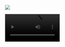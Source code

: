 ![](https://www.youtube.com/live/i5wK7_E9SWo?si=gmNouWdRSCbQ-BBY)

<video src='https://link.storjshare.io/s/jx4bcplibehqeax7togzohw4mqsq/buckett%2FHyperverge_CV.mp4' width=180/>

https://link.storjshare.io/s/jx4bcplibehqeax7togzohw4mqsq/buckett%2FHyperverge_CV.mp4

<div style="position:relative; width:100%; height:0px; padding-bottom:178.218%"><iframe allow="fullscreen" allowfullscreen height="100%" src="https://streamable.com/e/4owaqq?nocontrols=1" width="100%" style="border:none; width:100%; height:100%; position:absolute; left:0px; top:0px; overflow:hidden;"></iframe></div>

https://streamable.com/4owaqq

<iframe width="1280" height="720" src="https://www.youtube.com/embed/i5wK7_E9SWo" title="🔴 Building Your First Extension in VS Code" frameborder="0" allow="accelerometer; autoplay; clipboard-write; encrypted-media; gyroscope; picture-in-picture; web-share" allowfullscreen></iframe>

- [ ] **Programming Languages:**
  - [x] C# ![C#](https://img.shields.io/badge/c%23-8A2BE2?logo=csharp)
  - [x] C++ ![C++](https://img.shields.io/badge/c++-%2300599C.svg?style=flat&logo=c%2B%2B&logoColor=white)
  - [x] C ![C](https://img.shields.io/badge/c-%2300599C.svg?style=flat&logo=c&logoColor=white)
  - [ ] Java  ![Java](https://custom-icon-badges.demolab.com/badge/java-blue.svg?logo=java_logo&logoColor=white)
  - [x] JavaScript ![JavaScript](https://img.shields.io/badge/javascript-%23323330.svg?style=flat&logo=javascript&logoColor=%23F7DF1E)
  - [x] Python ![Python](https://img.shields.io/badge/python-3670A0?style=flat&logo=python&logoColor=ffdd54)
  - [x] Dart ![Dart](https://img.shields.io/badge/dart-%230175C2.svg?style=flat&logo=dart&logoColor=white)
  - [x] Kotlin ![Kotlin](https://img.shields.io/badge/kotlin-%230095D5.svg?style=flat&logo=kotlin&logoColor=white)
  - [x] HTML5 ![HTML5](https://img.shields.io/badge/html5-%23E34F26.svg?style=flat&logo=html5&logoColor=white)
  - [x] Cascading Style Sheets (CSS) ![CSS3](https://img.shields.io/badge/css3-%231572B6.svg?style=flat&logo=css3&logoColor=white)
  - [ ] ![Bootstrap](https://img.shields.io/badge/bootstrap-%23563D7C.svg?style=flat&logo=bootstrap&logoColor=white)
  - [ ] ![Gradle](https://img.shields.io/badge/Gradle-02303A.svg?style=flat&logo=Gradle&logoColor=white)
  - [ ]  ![NPM](https://img.shields.io/badge/node.js-6DA55F?style=flat&logo=node.js&logoColor=white)
     
- [ ] **Services**
  - [ ] Firebase ![Firebase](https://img.shields.io/badge/firebase-%23039BE5.svg?style=flat&logo=firebase)
  - [ ] Git ![Git](https://img.shields.io/badge/git-%23F05033.svg?style=flat&logo=git&logoColor=white)
  - [ ] Microsoft Azure ![Microsoft Azure](https://img.shields.io/badge/microsoftazure-%230078D4.svg?style=flat&logo=microsoft-azure&logoColor=white)
  - [ ] Google Cloud ![Google Cloud](https://img.shields.io/badge/googlecloud-%234285F4.svg?style=flat&logo=google-cloud&logoColor=white)
  - [ ] AWS ![AWS](https://img.shields.io/badge/aws-%23FF9900.svg?style=flat&logo=amazon-aws&logoColor=white)
     
- [ ] **Frameworks/Libraries**
  - [ ] React ![React](https://img.shields.io/badge/react-%2320232a.svg?style=flat&logo=react&logoColor=%2361DAFB)
  - [ ] React Native ![React Native](https://img.shields.io/badge/react_native-%2320232a.svg?style=flat&logo=react&logoColor=%2361DAFB)
  - [ ] React.js ![React](https://img.shields.io/badge/react-%2320232a.svg?style=flat&logo=react&logoColor=%2361DAFB)
  - [ ] Spring Boot ![Spring Boot](https://img.shields.io/badge/springboot-%236DB33F.svg?style=flat&logo=spring-boot)
  - [ ] Spring Framework ![Spring](https://img.shields.io/badge/spring-%236DB33F.svg?style=flat&logo=spring&logoColor=white)

- [ ] **Mobile Development:**
  - [ ] Android Jetpack ![Jetpack Compose](https://img.shields.io/badge/Jetpack_Compose-%2300599C.svg?logo=jetpackcompose)
  - [ ] Flutter ![Flutter](https://img.shields.io/badge/Flutter-%2302569B.svg?style=flat&logo=Flutter&logoColor=white)
  - [ ] Android Studio ![Android Studio](https://img.shields.io/badge/Android%20Studio-3DDC84.svg?style=flat&logo=android-studio&logoColor=white)
  - [ ] VS Code ![Visual Studio Code](https://img.shields.io/badge/Visual%20Studio%20Code-0078d7.svg?style=flat&logo=visual-studio-code&logoColor=white)
  - [ ] SQL ![SQL](https://img.shields.io/badge/mysql-%2300f.svg?style=flat&logo=mysql&logoColor=white)
     
- [ ] **Design**
  - [ ] Figma ![Figma](https://img.shields.io/badge/figma-%23F24E1E.svg?style=flat&logo=figma&logoColor=white)
  - [ ] Inkscape ![Inkscape](https://img.shields.io/badge/Inkscape-e0e0e0?style=flat&logo=inkscape&logoColor=080A13)
  - [ ] Gimp ![Gimp Gnu Image Manipulation Program](https://img.shields.io/badge/Gimp-657D8B?style=flat&logo=gimp&logoColor=FFFFFF)
  - [ ] Android Development ![Android](https://img.shields.io/badge/android-%233DDC84.svg?style=flat&logo=android&logoColor=white)

- [ ] **Others:**
  - [ ] Linux:  ![Linux](https://img.shields.io/badge/linux-%23FCC624.svg?style=flat&logo=linux&logoColor=black)    

<!-- References
https://github.com/DenverCoder1/custom-icon-badges?tab=readme-ov-file 
https://shields.io/docs/logos -->


<div align="center">

### Programming Languages
- ![C#](https://img.shields.io/badge/c%23-8A2BE2?logo=csharp)
- ![C++](https://img.shields.io/badge/c++-%2300599C.svg?style=flat&logo=c%2B%2B&logoColor=white)
- ![C](https://img.shields.io/badge/c-%2300599C.svg?style=flat&logo=c&logoColor=white)
- ![JavaScript](https://img.shields.io/badge/javascript-%23323330.svg?style=flat&logo=javascript&logoColor=%23F7DF1E)
- ![Python](https://img.shields.io/badge/python-3670A0?style=flat&logo=python&logoColor=ffdd54)
- ![Dart](https://img.shields.io/badge/dart-%230175C2.svg?style=flat&logo=dart&logoColor=white)
- ![Kotlin](https://img.shields.io/badge/kotlin-%230095D5.svg?style=flat&logo=kotlin&logoColor=white)
- ![HTML5](https://img.shields.io/badge/html5-%23E34F26.svg?style=flat&logo=html5&logoColor=white)
- ![CSS3](https://img.shields.io/badge/css3-%231572B6.svg?style=flat&logo=css3&logoColor=white)

### Services
- ![Firebase](https://img.shields.io/badge/firebase-%23039BE5.svg?style=flat&logo=firebase)
- ![Git](https://img.shields.io/badge/git-%23F05033.svg?style=flat&logo=git&logoColor=white)
- ![Microsoft Azure](https://img.shields.io/badge/microsoftazure-%230078D4.svg?style=flat&logo=microsoft-azure&logoColor=white)
- ![Google Cloud](https://img.shields.io/badge/googlecloud-%234285F4.svg?style=flat&logo=google-cloud&logoColor=white)
- ![AWS](https://img.shields.io/badge/aws-%23FF9900.svg?style=flat&logo=amazon-aws&logoColor=white)

### Frameworks/Libraries
- ![React](https://img.shields.io/badge/react-%2320232a.svg?style=flat&logo=react&logoColor=%2361DAFB)
- ![React Native](https://img.shields.io/badge/react_native-%2320232a.svg?style=flat&logo=react&logoColor=%2361DAFB)
- ![Spring Boot](https://img.shields.io/badge/springboot-%236DB33F.svg?style=flat&logo=spring-boot)
- ![Spring](https://img.shields.io/badge/spring-%236DB33F.svg?style=flat&logo=spring&logoColor=white)

### Mobile Development
- ![Android Jetpack](https://img.shields.io/badge/Jetpack_Compose-%2300599C.svg?logo=jetpackcompose)
- ![Flutter](https://img.shields.io/badge/Flutter-%2302569B.svg?style=flat&logo=Flutter&logoColor=white)
- ![Android Studio](https://img.shields.io/badge/Android%20Studio-3DDC84.svg?style=flat&logo=android-studio&logoColor=white)
- ![VS Code](https://img.shields.io/badge/Visual%20Studio%20Code-0078d7.svg?style=flat&logo=visual-studio-code&logoColor=white)
- ![SQL](https://img.shields.io/badge/mysql-%2300f.svg?style=flat&logo=mysql&logoColor=white)

### Design
- ![Figma](https://img.shields.io/badge/figma-%23F24E1E.svg?style=flat&logo=figma&logoColor=white)
- ![Inkscape](https://img.shields.io/badge/Inkscape-e0e0e0?style=flat&logo=inkscape&logoColor=080A13)
- ![Gimp](https://img.shields.io/badge/Gimp-657D8B?style=flat&logo=gimp&logoColor=FFFFFF)
- ![Android](https://img.shields.io/badge/android-%233DDC84.svg?style=flat&logo=android&logoColor=white)

### Others
- ![Linux](https://img.shields.io/badge/linux-%23FCC624.svg?style=flat&logo=linux&logoColor=black)    

### AI/ML
- ![TensorFlow](https://img.shields.io/badge/TensorFlow-%23FF6F00.svg?style=flat&logo=TensorFlow&logoColor=white) 

</div>

<div align="center">

  ### Programming Languages
![C#](https://img.shields.io/badge/c%23-8A2BE2?logo=csharp&style=flat) ![C++](https://img.shields.io/badge/c++-%2300599C.svg?style=flat&logo=c%2B%2B&logoColor=white&color=FFD700) ![C](https://img.shields.io/badge/c-%2300599C.svg?style=flat&logo=c&logoColor=white&color=8A2BE2) ![JavaScript](https://img.shields.io/badge/javascript-%23323330.svg?style=flat&logo=javascript&logoColor=%23F7DF1E&color=00FF00) ![Python](https://img.shields.io/badge/python-3670A0?style=flat&logo=python&logoColor=ffdd54&color=FF4500) ![Dart](https://img.shields.io/badge/dart-%230175C2.svg?style=flat&logo=dart&logoColor=white&color=8B4513) ![Kotlin](https://img.shields.io/badge/kotlin-%230095D5.svg?style=flat&logo=kotlin&logoColor=white&color=FFD700) ![HTML5](https://img.shields.io/badge/html5-%23E34F26.svg?style=flat&logo=html5&logoColor=white&color=8A2BE2) ![CSS3](https://img.shields.io/badge/css3-%231572B6.svg?style=flat&logo=css3&logoColor=white&color=00FF00) 

  ### Cloud Technologies
![Firebase](https://img.shields.io/badge/firebase-%23039BE5.svg?style=flat&logo=firebase&color=FF4500) ![Git](https://img.shields.io/badge/git-%23F05033.svg?style=flat&logo=git&logoColor=white&color=8B4513) ![Microsoft Azure](https://img.shields.io/badge/microsoftazure-%230078D4.svg?style=flat&logo=microsoft-azure&logoColor=white&color=FFD700) ![Google Cloud](https://img.shields.io/badge/googlecloud-%234285F4.svg?style=flat&logo=google-cloud&logoColor=white&color=8A2BE2) ![AWS](https://img.shields.io/badge/aws-%23FF9900.svg?style=flat&logo=amazon-aws&logoColor=white&color=00FF00) 

  ### Frameworks / Libraries
![React](https://img.shields.io/badge/react-%2320232a.svg?style=flat&logo=react&logoColor=%2361DAFB&color=FF4500) ![React Native](https://img.shields.io/badge/react_native-%2320232a.svg?style=flat&logo=react&logoColor=%2361DAFB&color=8B4513) ![Spring Boot](https://img.shields.io/badge/springboot-%236DB33F.svg?style=flat&logo=spring-boot&color=FFD700) ![Spring](https://img.shields.io/badge/spring-%236DB33F.svg?style=flat&logo=spring&logoColor=white&color=8A2BE2) ![Android Jetpack](https://img.shields.io/badge/Jetpack_Compose-%2300599C.svg?logo=jetpackcompose&color=00FF00) ![Flutter](https://img.shields.io/badge/Flutter-%2302569B.svg?style=flat&logo=Flutter&logoColor=white&color=FF4500) ![SQL](https://img.shields.io/badge/mysql-%2300f.svg?style=flat&logo=mysql&logoColor=white&color=8A2BE2)  ![Android](https://img.shields.io/badge/android-%233DDC84.svg?style=flat&logo=android&logoColor=white&color=FFD700) ![TensorFlow](https://img.shields.io/badge/TensorFlow-%23FF6F00.svg?style=flat&logo=TensorFlow&logoColor=white&color=8A2BE2) ![Bootstrap](https://img.shields.io/badge/bootstrap-%23563D7C.svg?style=flat&logo=bootstrap&logoColor=white)

### Design
![Figma](https://img.shields.io/badge/figma-%23F24E1E.svg?style=flat&logo=figma&logoColor=white&color=00FF00) ![Inkscape](https://img.shields.io/badge/Inkscape-e0e0e0?style=flat&logo=inkscape&logoColor=080A13&color=FF4500) ![Gimp](https://img.shields.io/badge/Gimp-657D8B?style=flat&logo=gimp&logoColor=FFFFFF&color=8B4513)

  ### Others
 ![Android Studio](https://img.shields.io/badge/Android%20Studio-3DDC84.svg?style=flat&logo=android-studio&logoColor=white&color=8B4513) ![VS Code](https://img.shields.io/badge/Visual%20Studio%20Code-0078d7.svg?style=flat&logo=visual-studio-code&logoColor=white&color=FFD700)  ![Linux](https://img.shields.io/badge/linux-%23FCC624.svg?style=flat&logo=linux&logoColor=black&color=00FF00) ![Gradle](https://img.shields.io/badge/Gradle-02303A.svg?style=flat&logo=Gradle&logoColor=white)


</div>
